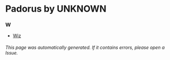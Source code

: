 # Padorus by UNKNOWN

### W
* [Wiz](https://github.com/shadow578/Project-Padoru/blob/master/table-of-contents/characters/Wiz.md)

###### This page was automatically generated. If it contains errors, please open a Issue.
